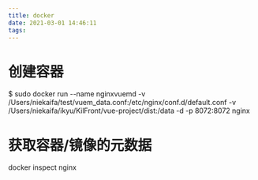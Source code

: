 ```yaml
---
title: docker
date: 2021-03-01 14:46:11
tags:
---
```


# 创建容器
$ sudo docker run --name nginxvuemd -v /Users/niekaifa/test/vuem_data.conf:/etc/nginx/conf.d/default.conf -v /Users/niekaifa/ikyu/KilFront/vue-project/dist:/data -d -p 8072:8072 nginx

# 获取容器/镜像的元数据
docker inspect nginx